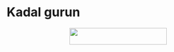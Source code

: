 # Kadal gurun

<p align="center"><a href="https://github.com/hikarikawai/bcbot"> <img src="https://img.shields.io/badge/Deploy%20To%20Heroku-blue?style=for-the-badge&logo=heroku" width="220" height="38.45"/></a></p>

